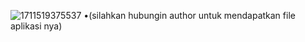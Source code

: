 ![1711519375537](https://github.com/FakeAXL00/Venom-LF/assets/164671698/d7764c1c-14f1-4275-acf2-f3bfaa16514e)
•(silahkan hubungin author untuk mendapatkan file aplikasi nya)
 
